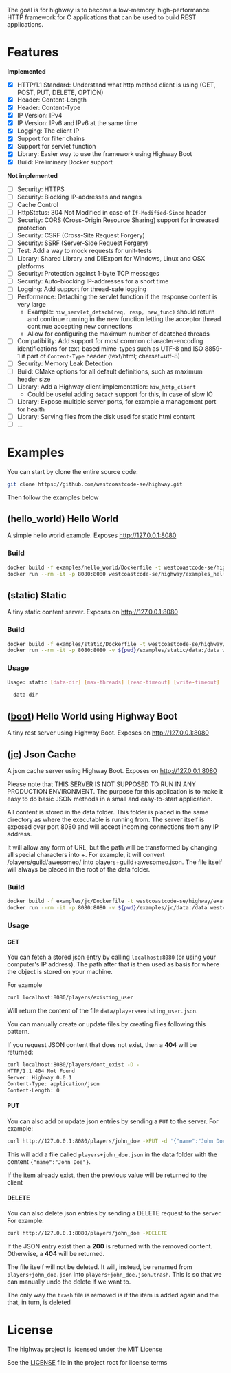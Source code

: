 The goal is for highway is to become a low-memory, high-performance HTTP framework for C applications
that can be used to build REST applications.

# Features

**Implemented**

- [x] HTTP/1.1 Standard: Understand what http method client is using (GET, POST, PUT, DELETE, OPTION)
- [x] Header: Content-Length
- [x] Header: Content-Type
- [x] IP Version: IPv4
- [x] IP Version: IPv6 and IPv6 at the same time
- [x] Logging: The client IP
- [x] Support for filter chains
- [x] Support for servlet function
- [x] Library: Easier way to use the framework using Highway Boot
- [x] Build: Preliminary Docker support

**Not implemented**

- [ ] Security: HTTPS
- [ ] Security: Blocking IP-addresses and ranges
- [ ] Cache Control
- [ ] HttpStatus: 304 Not Modified in case of `If-Modified-Since` header
- [ ] Security: CORS (Cross-Origin Resource Sharing) support for increased protection
- [ ] Security: CSRF (Cross-Site Request Forgery)
- [ ] Security: SSRF (Server-Side Request Forgery)
- [ ] Test: Add a way to mock requests for unit-tests
- [ ] Library: Shared Library and DllExport for Windows, Linux and OSX platforms
- [ ] Security: Protection against 1-byte TCP messages
- [ ] Security: Auto-blocking IP-addresses for a short time
- [ ] Logging: Add support for thread-safe logging
- [ ] Performance: Detaching the servlet function if the response content is very large
  - Example: `hiw_servlet_detach(req, resp, new_func)` should return and continue running in the new function letting
    the acceptor thread continue accepting new connections
  - Allow for configuring the maximum number of deatched threads
- [ ] Compatibility: Add support for most common character-encoding identifications for text-based mime-types
      such as UTF-8 and ISO 8859-1 if part of `Content-Type` header (text/html; charset=utf-8)
- [ ] Security: Memory Leak Detection
- [ ] Build: CMake options for all default definitions, such as maximum header size
- [ ] Library: Add a Highway client implementation: `hiw_http_client`
  - Could be useful adding `detach` support for this, in case of slow IO
- [ ] Library: Expose multiple server ports, for example a management port for health
- [ ] Library: Serving files from the disk used for static html content
- [ ] ...

# Examples

You can start by clone the entire source code:

```bash
git clone https://github.com/westcoastcode-se/highway.git
```

Then follow the examples below

## (hello_world) Hello World

A simple hello world example. Exposes http://127.0.0.1:8080

### Build

```bash
docker build -f examples/hello_world/Dockerfile -t westcoastcode-se/highway/examples_hello_world:latest .
docker run --rm -it -p 8080:8080 westcoastcode-se/highway/examples_hello_world:latest
```

## (static) Static

A tiny static content server. Exposes on http://127.0.0.1:8080

### Build

```bash
docker build -f examples/static/Dockerfile -t westcoastcode-se/highway/examples_static:latest .
docker run --rm -it -p 8080:8080 -v ${pwd}/examples/static/data:/data westcoastcode-se/highway/examples_static:latest
```

### Usage

```bash
Usage: static [data-dir] [max-threads] [read-timeout] [write-timeout]

  data-dir
```

## ([boot](examples/boot/main.c)) Hello World using Highway Boot

A tiny rest server using Highway Boot. Exposes on http://127.0.0.1:8080

## ([jc](examples/jc/main.c)) Json Cache

A json cache server using Highway Boot. Exposes on http://127.0.0.1:8080

Please note that THIS SERVER IS NOT SUPPOSED TO RUN IN ANY PRODUCTION ENVIRONMENT. The purpose for this application is to make it easy to do basic JSON methods in a small and easy-to-start application.

All content is stored in the data folder. This folder is placed in the same directory as where the executable is running from. The server itself is exposed over port 8080 and will accept incoming connections from any IP address.

It will allow any form of URL, but the path will be transformed by changing all special characters into +. For example, it will convert /players/guild/awesomeo/ into players+guild+awesomeo.json. The file itself will always be placed in the root of the data folder.

### Build

```bash
docker build -f examples/jc/Dockerfile -t westcoastcode-se/highway/examples_jc:latest .
docker run --rm -it -p 8080:8080 -v ${pwd}/examples/jc/data:/data westcoastcode-se/highway/examples_jc:latest
```

### Usage

#### GET

You can fetch a stored json entry by calling `localhost:8080` (or using your computer's IP address). The path after that
is then used as basis for where the object is stored on your machine.

For example

```bash
curl localhost:8080/players/existing_user
```

Will return the content of the file `data/players+existing_user.json`.

You can manually create or update files by creating files following this pattern.

If you request JSON content that does not exist, then a **404** will be returned:

```bash
curl localhost:8080/players/dont_exist -D -
HTTP/1.1 404 Not Found
Server: Highway 0.0.1
Content-Type: application/json
Content-Length: 0
```

#### PUT

You can also add or update json entries by sending a `PUT` to the server. For example:

```bash
curl http://127.0.0.1:8080/players/john_doe -XPUT -d '{"name":"John Doe"}'
```

This will add a file called `players+john_doe.json` in the data folder with the content `{"name":"John Doe"}`.

If the item already exist, then the previous value will be returned to the client

#### DELETE

You can also delete json entries by sending a DELETE request to the server. For example:

```bash
curl http://127.0.0.1:8080/players/john_doe -XDELETE
```

If the JSON entry exist then a **200** is returned with the removed content. Otherwise, a **404** will be returned.

The file itself will not be deleted. It will, instead, be renamed from `players+john_doe.json` into
`players+john_doe.json.trash`. This is so that we can manually undo the delete if we want to.

The only way the `trash` file is removed is if the item is added again and the that, in turn, is deleted

# License

The highway project is licensed under the MIT License

See the [LICENSE](LICENSE) file in the project root for license terms

